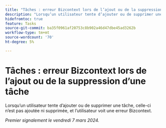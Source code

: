 ```yaml
---
title: "Tâches : erreur Bizcontext lors de l’ajout ou de la suppression d’une tâche"
description: "Lorsqu’un utilisateur tente d’ajouter ou de supprimer une tâche, celle-ci n’est ni ajoutée ni supprimée, et l’utilisateur voit une erreur Bizcontext."
hidefromtoc: true
feature: Tasks
source-git-commit: ba35f0961af20753c8b902a46d47dbe45ad3262b
workflow-type: tm+mt
source-wordcount: '70'
ht-degree: 5%

---
```



# Tâches : erreur Bizcontext lors de l’ajout ou de la suppression d’une tâche

Lorsqu’un utilisateur tente d’ajouter ou de supprimer une tâche, celle-ci n’est pas ajoutée ni supprimée, et l’utilisateur voit une erreur Bizcontext.

_Premier signalement le vendredi 7 mars 2024._

